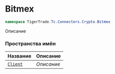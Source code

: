 
# Bitmex
```csharp    
namespace TigerTrade.Tc.Connectors.Crypto.Bitmex
```
Описание


### Пространства имён
| Название | Описание |
| --- | --- |
| [`Client`](./Bitmex/Client.md) | *Описание* |
